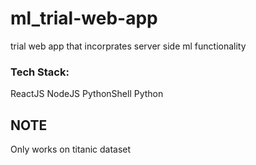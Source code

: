 # ml_trial-web-app
trial web app that incorprates server side ml functionality
### Tech Stack:
ReactJS
NodeJS
PythonShell
Python

## NOTE 
Only works on titanic dataset
